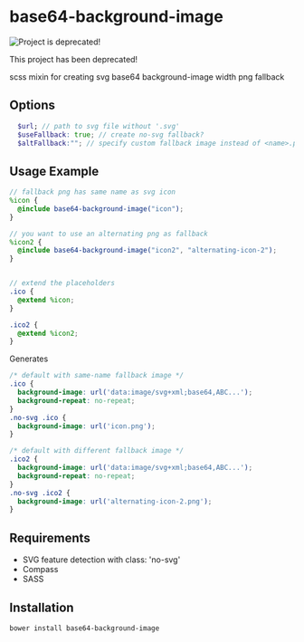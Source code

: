 # base64-background-image

![Project is deprecated!](https://cdn.rawgit.com/OpenSourceWorkflow/generator-kickstart/master/deprecation-warning.svg)

This project has been deprecated!

scss mixin for creating svg base64 background-image width png fallback

## Options

```scss
  $url; // path to svg file without '.svg'
  $useFallback: true; // create no-svg fallback?
  $altFallback:""; // specify custom fallback image instead of <name>.png
```

## Usage Example

```scss
// fallback png has same name as svg icon
%icon {
  @include base64-background-image("icon");
}

// you want to use an alternating png as fallback
%icon2 {
  @include base64-background-image("icon2", "alternating-icon-2");
}


// extend the placeholders
.ico {
  @extend %icon;
}

.ico2 {
  @extend %icon2;
}
```

Generates

```css
/* default with same-name fallback image */
.ico {
  background-image: url('data:image/svg+xml;base64,ABC...');
  background-repeat: no-repeat;
}
.no-svg .ico {
  background-image: url('icon.png');
}

/* default with different fallback image */
.ico2 {
  background-image: url('data:image/svg+xml;base64,ABC...');
  background-repeat: no-repeat;
}
.no-svg .ico2 {
  background-image: url('alternating-icon-2.png');
}
```

## Requirements

* SVG feature detection with class: 'no-svg'
* Compass
* SASS

## Installation

```bash
bower install base64-background-image
```
